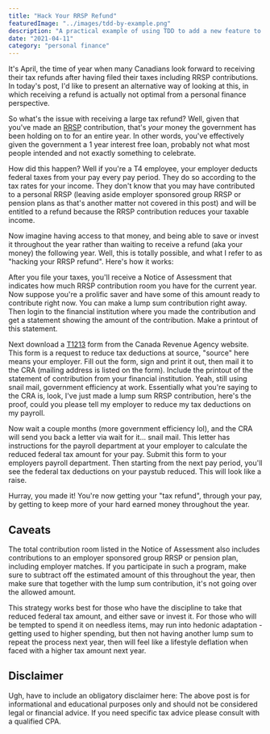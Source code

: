 ```yaml
---
title: "Hack Your RRSP Refund"
featuredImage: "../images/tdd-by-example.png"
description: "A practical example of using TDD to add a new feature to an existing project."
date: "2021-04-11"
category: "personal finance"
---
```


It's April, the time of year when many Canadians look forward to receiving their tax refunds after having filed their taxes including RRSP contributions. In today's post, I'd like to present an alternative way of looking at this, in which receiving a refund is actually not optimal from a personal finance perspective.

So what's the issue with receiving a large tax refund? Well, given that you've made an [RRSP](https://www.canada.ca/en/revenue-agency/services/tax/individuals/topics/rrsps-related-plans/registered-retirement-savings-plan-rrsp.html) contribution, that's *your* money the government has been holding on to for an entire year. In other words, you've effectively given the government a 1 year interest free loan, probably not what most people intended and not exactly something to celebrate.

How did this happen? Well if you're a T4 employee, your employer deducts federal taxes from your pay every pay period. They do so according to the tax rates for your income. They don't know that you may have contributed to a personal RRSP (leaving aside employer sponsored group RRSP or pension plans as that's another matter not covered in this post) and will be entitled to a refund because the RRSP contribution reduces your taxable income.

Now imagine having access to that money, and being able to save or invest it throughout the year rather than waiting to receive a refund (aka your money) the following year. Well, this is totally possible, and what I refer to as "hacking your RRSP refund". Here's how it works:

After you file your taxes, you'll receive a Notice of Assessment that indicates how much RRSP contribution room you have for the current year. Now suppose you're a prolific saver and have some of this amount ready to contribute right now. You can make a lump sum contribution right away. Then login to the financial institution where you made the contribution and get a statement showing the amount of the contribution. Make a printout of this statement.

Next download a [T1213](https://www.canada.ca/en/revenue-agency/services/forms-publications/forms/t1213.html) form from the Canada Revenue Agency website. This form is a request to reduce tax deductions at source, "source" here means your employer. Fill out the form, sign and print it out, then mail it to the CRA (mailing address is listed on the form). Include the printout of the statement of contribution from your financial institution. Yeah, still using snail mail, government efficiency at work. Essentially what you're saying to the CRA is, look, I've just made a lump sum RRSP contribution, here's the proof, could you please tell my employer to reduce my tax deductions on my payroll.

Now wait a couple months (more government efficiency lol), and the CRA will send you back a letter via wait for it... snail mail. This letter has instructions for the payroll department at your employer to calculate the reduced federal tax amount for your pay. Submit this form to your employers payroll department. Then starting from the next pay period, you'll see the federal tax deductions on your paystub reduced. This will look like a raise.

Hurray, you made it! You're now getting your "tax refund", through your pay, by getting to keep more of your hard earned money throughout the year.

## Caveats

The total contribution room listed in the Notice of Assessment also includes contributions to an employer sponsored group RRSP or pension plan, including employer matches. If you participate in such a program, make sure to subtract off the estimated amount of this throughout the year, then make sure that together with the lump sum contribution, it's not going over the allowed amount.

This strategy works best for those who have the discipline to take that reduced federal tax amount, and either save or invest it. For those who will be tempted to spend it on needless items, may run into hedonic adaptation - getting used to higher spending, but then not having another lump sum to repeat the process next year, then will feel like a lifestyle deflation when faced with a higher tax amount next year.

## Disclaimer

Ugh, have to include an obligatory disclaimer here: The above post is for informational and educational purposes only and should not be considered legal or financial advice. If you need specific tax advice please consult with a qualified CPA.